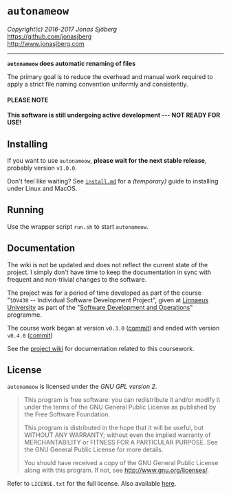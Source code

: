 `autonameow`
============
*Copyright(c) 2016-2017 Jonas Sjöberg*  
<https://github.com/jonasjberg>  
<http://www.jonasjberg.com>  

--------------------------------------------------------------------------------

__`autonameow` does automatic renaming of files__

The primary goal is to reduce the overhead and manual work required to
apply a strict file naming convention uniformly and consistently.


#### PLEASE NOTE
__This software is still undergoing active development --- NOT READY FOR USE!__


Installing
----------
If you want to use `autonameow`, __please wait for the next stable release__,
probably version `v1.0.0`.

Don't feel like waiting?  See [`install.md`](./install.md) for a *(temporary)*
guide to installing under Linux and MacOS.


Running
-------
Use the wrapper script `run.sh` to start `autonameow`.


Documentation
-------------
The wiki is not be updated and does not reflect the current state of the
project. I simply don't have time to keep the documentation in sync with
frequent and non-trivial changes to the software.

The project was for a period of time developed as part of the course
"`1DV430` -- Individual Software Development Project", given at
[Linnaeus University](https://lnu.se/en/) as part of the
"[Software Development and Operations](https://udm-devops.se/)" programme.

The course work began at version `v0.3.0`
([commit](https://github.com/jonasjberg/autonameow/commit/cbe439104813d83ee5a6274eed0943433955b59c))
and ended with version `v0.4.0`
([commit](https://github.com/jonasjberg/autonameow/commit/da494350dca4f99157cc8f7541f92ca8d7f3daf1))

See the [project wiki](https://github.com/jonasjberg/autonameow/wiki) for
documentation related to this coursework.


License
-------
`autonameow` is licensed under the *GNU GPL version 2*.

> This program is free software: you can redistribute it and/or modify
> it under the terms of the GNU General Public License as published by
> the Free Software Foundation.
>
> This program is distributed in the hope that it will be useful,
> but WITHOUT ANY WARRANTY; without even the implied warranty of
> MERCHANTABILITY or FITNESS FOR A PARTICULAR PURPOSE.  See the
> GNU General Public License for more details.
>
> You should have received a copy of the GNU General Public License
> along with this program.  If not, see <http://www.gnu.org/licenses/>.

Refer to `LICENSE.txt` for the full license.
Also available [here](https://www.gnu.org/licenses/old-licenses/gpl-2.0.txt).

